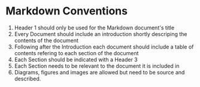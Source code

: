 # Markdown Conventions



1. Header 1 should only be used for the Markdown document's title
2. Every Document should include an introduction shortly descriping the contents of the document
3. Following after the Introduction each document should include a table of contents refering to each section of the document
4. Each Section should be indicated with a Header 3
5. Each Section needs to be relevant to the document it is included in  
6. Diagrams, figures and images are allowed but need to be source and described. 

